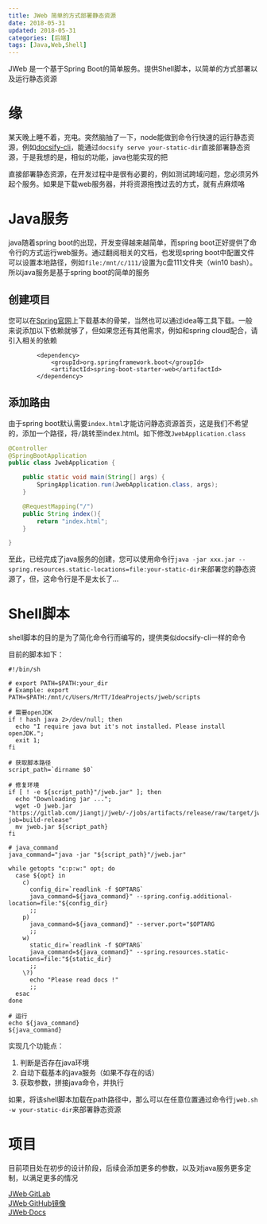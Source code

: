```yaml
---
title: JWeb 简单的方式部署静态资源
date: 2018-05-31
updated: 2018-05-31
categories: [后端]
tags: [Java,Web,Shell]
---
```


JWeb 是一个基于Spring Boot的简单服务。提供Shell脚本，以简单的方式部署以及运行静态资源

# 缘
某天晚上睡不着，充电。突然脑抽了一下，node能做到命令行快速的运行静态资源，例如[docsify-cli](https://docsify.js.org/#/zh-cn/quickstart)，能通过`docsify serve your-static-dir`直接部署静态资源，于是我想的是，相似的功能，java也能实现的把    

直接部署静态资源，在开发过程中是很有必要的，例如测试跨域问题，您必须另外起个服务。如果是下载web服务器，并将资源拖拽过去的方式，就有点麻烦咯

<!-- more -->

# Java服务
java随着spring boot的出现，开发变得越来越简单，而spring boot正好提供了命令行的方式运行web服务。通过翻阅相关的文档，也发现spring boot中配置文件可以设置本地路径，例如`file:/mnt/c/111/`设置为c盘111文件夹（win10 bash）。所以java服务是基于spring boot的简单的服务      

## 创建项目
您可以在[Spring官网](https://start.spring.io/)上下载基本的骨架，当然也可以通过idea等工具下载。一般来说添加以下依赖就够了，但如果您还有其他需求，例如和spring cloud配合，请引入相关的依赖     
```maven
        <dependency>
            <groupId>org.springframework.boot</groupId>
            <artifactId>spring-boot-starter-web</artifactId>
        </dependency>
```

## 添加路由
由于spring boot默认需要`index.html`才能访问静态资源首页，这是我们不希望的，添加一个路径，将`/`跳转至index.html。如下修改`JwebApplication.class`     
```java
@Controller
@SpringBootApplication
public class JwebApplication {

    public static void main(String[] args) {
        SpringApplication.run(JwebApplication.class, args);
    }

    @RequestMapping("/")
    public String index(){
        return "index.html";
    }

}
```

至此，已经完成了java服务的创建，您可以使用命令行`java -jar xxx.jar --spring.resources.static-locations=file:your-static-dir`来部署您的静态资源了，但，这命令行是不是太长了...

# Shell脚本
shell脚本的目的是为了简化命令行而编写的，提供类似docsify-cli一样的命令     

目前的脚本如下：
```shell
#!/bin/sh

# export PATH=$PATH:your_dir
# Example: export PATH=$PATH:/mnt/c/Users/MrTT/IdeaProjects/jweb/scripts

# 需要openJDK
if ! hash java 2>/dev/null; then
  echo "I require java but it's not installed. Please install openJDK.";
  exit 1;
fi

# 获取脚本路径
script_path=`dirname $0`

# 修复环境
if [ ! -e ${script_path}"/jweb.jar" ]; then
  echo "Downloading jar ...";
  wget -O jweb.jar "https://gitlab.com/jiangtj/jweb/-/jobs/artifacts/release/raw/target/jweb.jar?job=build-release"
  mv jweb.jar ${script_path}
fi

# java_command
java_command="java -jar "${script_path}"/jweb.jar"

while getopts "c:p:w:" opt; do
  case ${opt} in
    c)
      config_dir=`readlink -f $OPTARG`
      java_command=${java_command}" --spring.config.additional-location=file:"${config_dir}
      ;;
    p)
      java_command=${java_command}" --server.port="$OPTARG
      ;;
    w)
      static_dir=`readlink -f $OPTARG`
      java_command=${java_command}" --spring.resources.static-locations=file:"${static_dir}
      ;;
    \?)
      echo "Please read docs !"
      ;;
  esac
done

# 运行
echo ${java_command}
${java_command}
```

实现几个功能点：    
1. 判断是否存在java环境
2. 自动下载基本的java服务（如果不存在的话）
3. 获取参数，拼接java命令，并执行

如果，将该shell脚本加载在path路径中，那么可以在任意位置通过命令行`jweb.sh -w your-static-dir`来部署静态资源    

# 项目

目前项目处在初步的设计阶段，后续会添加更多的参数，以及对java服务更多定制，以满足更多的情况    

[JWeb·GitLab](https://gitlab.com/JiangTJ/jweb)     
[JWeb·GitHub镜像](https://github.com/JiangTJ/jweb)     
[JWeb·Docs](https://jiangtj.gitlab.io/jweb)    



